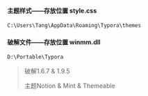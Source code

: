 #### 主题样式——存放位置 style.css

```bash
C:\Users\Tang\AppData\Roaming\Typora\themes
```

#### 破解文件——存放位置 winmm.dll

```bash
D:\Portable\Typora
```

> 破解1.6.7 & 1.9.5
>
> 主题Notion & Mint  & Themeable

